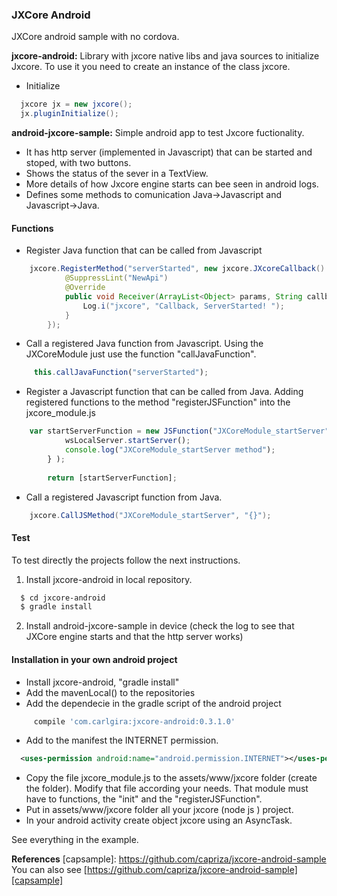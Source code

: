 ### JXCore Android
JXCore android sample with no cordova.

**jxcore-android:** Library with jxcore native libs and java sources to initialize Jxcore. To use it you need to create an instance of the class jxcore.

- Initialize
```java
  jxcore jx = new jxcore();
  jx.pluginInitialize();
```

**android-jxcore-sample:** Simple android app to test Jxcore fuctionality. 
- It has http server (implemented in Javascript) that can be started and stoped, with two buttons. 
- Shows the status of the sever in a TextView.
- More details of how Jxcore engine starts can bee seen in android logs.
- Defines some methods to comunication Java->Javascript and Javascript->Java.

#### Functions
- Register Java function that can be called from Javascript
```java
    jxcore.RegisterMethod("serverStarted", new jxcore.JXcoreCallback() {
            @SuppressLint("NewApi")
            @Override
            public void Receiver(ArrayList<Object> params, String callbackId) {
                Log.i("jxcore", "Callback, ServerStarted! ");
            }
        });
```
- Call a registered Java function from Javascript. Using the JXCoreModule just use the function "callJavaFunction".
```javascript
     this.callJavaFunction("serverStarted");
```
- Register a Javascript function that can be called from Java. Adding registered functions to the method "registerJSFunction" into the jxcore_module.js
```javascript
    var startServerFunction = new JSFunction("JXCoreModule_startServer", function() {
            wsLocalServer.startServer();
            console.log("JXCoreModule_startServer method");
        } );
        
        return [startServerFunction];
```
- Call a registered Javascript function from Java.
```java
    jxcore.CallJSMethod("JXCoreModule_startServer", "{}");
```

#### Test
To test directly the projects follow the next instructions.

1. Install jxcore-android in local repository.

```sh
  $ cd jxcore-android
  $ gradle install
```
  
2. Install android-jxcore-sample in device (check the log to see that JXCore engine starts and that the http server works)

#### Installation in your own android project
- Install jxcore-android, "gradle install"
- Add the mavenLocal() to the repositories
- Add the dependecie in the gradle script of the android project
```javascript
     compile 'com.carlgira:jxcore-android:0.3.1.0'
```
- Add to the manifest the INTERNET permission.
```xml
  <uses-permission android:name="android.permission.INTERNET"></uses-permission>
```
- Copy the file jxcore_module.js to the assets/www/jxcore folder (create the folder). Modify that file according your needs. That module must have to functions, the "init" and the "registerJSFunction".
- Put in assets/www/jxcore folder all your jxcore (node js ) project.
- In your android activity create object  jxcore using an AsyncTask.

See everything in the example.

**References**
[capsample]: https://github.com/capriza/jxcore-android-sample
 You can also see [https://github.com/capriza/jxcore-android-sample][capsample]



